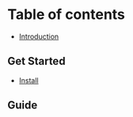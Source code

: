 # Table of contents

* [Introduction](README.md)

## Get Started

* [Install](get-started/installation.md)

## Guide


